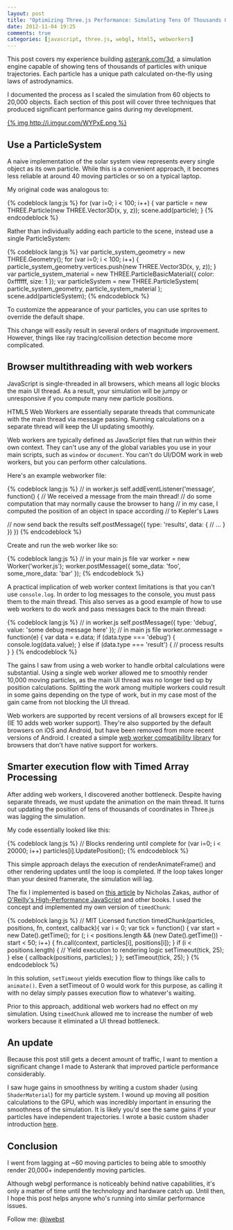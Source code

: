 ```yaml
---
layout: post
title: "Optimizing Three.js Performance: Simulating Tens Of Thousands Of Independent Moving Objects"
date: 2012-11-04 19:25
comments: true
categories: [javascript, three.js, webgl, html5, webworkers]
---
```


This post covers my experience building [asterank.com/3d](http://asterank.com/3d), a simulation engine capable of showing tens of thousands of particles with unique trajectories. Each particle has a unique path calculated on-the-fly using laws of astrodynamics.

I documented the process as I scaled the simulation from 60 objects to 20,000 objects. Each section of this post will cover three techniques that produced significant performance gains during my development.

[{% img http://i.imgur.com/WYPxE.png %}](http://asterank.com/3d)

<!-- more -->

## Use a ParticleSystem

A naive implementation of the solar system view represents every single object as its own particle. While this is a convenient approach, it becomes less reliable at around 40 moving particles or so on a typical laptop.

My original code was analogous to:

{% codeblock lang:js %}
for (var i=0; i < 100; i++) {
  var particle = new THREE.Particle(new THREE.Vector3D(x, y, z));
  scene.add(particle);
}
{% endcodeblock %}

Rather than individually adding each particle to the scene, instead use a single ParticleSystem:

{% codeblock lang:js %}
var particle_system_geometry = new THREE.Geometry();
for (var i=0; i < 100; i++) {
  particle_system_geometry.vertices.push(new THREE.Vector3D(x, y, z));
}
var particle_system_material = new THREE.ParticleBasicMaterial({
  color: 0xffffff,
  size: 1
});
var particleSystem = new THREE.ParticleSystem(
  particle_system_geometry,
    particle_system_material
);
scene.add(particleSystem);
{% endcodeblock %}

To customize the appearance of your particles, you can use sprites to override the default shape.

This change will easily result in several orders of magnitude improvement. However, things like ray tracing/collision detection become more complicated.

## Browser multithreading with web workers
JavaScript is single-threaded in all browsers, which means all logic blocks the main UI thread. As a result, your simulation will be jumpy or unresponsive if you compute many new particle positions.

HTML5 Web Workers are essentially separate threads that communicate with the main thread via message passing. Running calculations on a separate thread will keep the UI updating smoothly.

Web workers are typically defined as JavaScript files that run within their own context. They can't use any of the global variables you use in your main scripts, such as `window` or `document`. You can't do UI/DOM work in web workers, but you can perform other calculations.

Here's an example webworker file:

{% codeblock lang:js %}
// in worker.js
self.addEventListener('message', function() {
  // We received a message from the main thread!
  // do some computation that may normally cause the browser to hang
  // in my case, I computed the position of an object in space according
  // to Kepler's Laws

  //  now send back the results
  self.postMessage({
    type: 'results',
    data: {
      // ...
    }
  })
})
{% endcodeblock %}

Create and run the web worker like so:

{% codeblock lang:js %}
// in your main js file
var worker = new Worker('worker.js');
worker.postMessage({
  some_data: 'foo',
  some_more_data: 'bar'
});
{% endcodeblock %}

A practical implication of web worker context limitations is that you can't use `console.log`. In order to log messages to the console, you must pass them to the main thread. This also serves as a good example of how to use web workers to do work and pass messages back to the main thread:

{% codeblock lang:js %}
// in worker.js
self.postMessage({
  type: 'debug',
  value: 'some debug message here'
});
// in main js file
worker.onmessage = function(e) {
  var data = e.data;
  if (data.type === 'debug') {
    console.log(data.value);
  }
  else if (data.type === 'result') {
    // process results
  }
}
{% endcodeblock %}

The gains I saw from using a web worker to handle orbital calculations were substantial. Using a single web worker allowed me to smoothly render 10,000 moving particles, as the main UI thread was no longer tied up by position calculations. Splitting the work among multiple workers could result in some gains depending on the type of work, but in my case most of the gain came from not blocking the UI thread.

Web workers are supported by recent versions of all browsers except for IE (IE 10 adds web worker support). They're also supported by the default browsers on iOS and Android, but have been removed from more recent versions of Android. I created a simple [web worker compatibility library](https://github.com/typpo/web-workers-fallback) for browsers that don't have native support for workers.

## Smarter execution flow with Timed Array Processing

After adding web workers, I discovered another bottleneck. Despite having separate threads, we must update the animation on the main thread. It turns out updating the position of tens of thousands of coordinates in Three.js was lagging the simulation.

My code essentially looked like this:

{% codeblock lang:js %}
// Blocks rendering until complete
for (var i=0; i < 20000; i++)
  particles[i].UpdatePosition();
{% endcodeblock %}

This simple approach delays the execution of renderAnimateFrame() and other rendering updates until the loop is completed. If the loop takes longer than your desired framerate, the simulation will lag.

The fix I implemented is based on [this article](http://www.nczonline.net/blog/2009/08/11/timed-array-processing-in-javascript/) by Nicholas Zakas, author of [O'Reilly's High-Performance JavaScript](http://www.amazon.com/gp/product/059680279X?ie=UTF8&tag=gifthor0b-20&linkCode=as2&camp=1789&creative=390957&creativeASIN=059680279X) and other books. I used the concept and implemented my own version of `timedChunk`:

{% codeblock lang:js %}
// MIT Licensed
function timedChunk(particles, positions, fn, context, callback){
  var i = 0;
  var tick = function() {
    var start = new Date().getTime();
    for (; i < positions.length && (new Date().getTime()) - start < 50; i++) {
      fn.call(context, particles[i], positions[i]);
    }
    if (i < positions.length) {
      // Yield execution to rendering logic
      setTimeout(tick, 25);
    } else {
      callback(positions, particles);
    }
  };
  setTimeout(tick, 25);
}
{% endcodeblock %}

In this solution, `setTimeout` yields execution flow to things like calls to `animate()`. Even a setTimeout of 0 would work for this purpose, as calling it with no delay simply passes execution flow to whatever's waiting.

Prior to this approach, additional web workers had no effect on my simulation. Using `timedChunk` allowed me to increase the number of web workers because it eliminated a UI thread bottleneck.

## An update

Because this post still gets a decent amount of traffic, I want to mention a significant change I made to Asterank that improved particle performance considerably.

I saw huge gains in smoothness by writing a custom shader (using `ShaderMaterial`) for my particle system.  I wound up moving all position calculations to the GPU, which was incredibly important in ensuring the smoothness of the simulation.  It is likely you'd see the same gains if your particles have independent trajectories.  I wrote a basic custom shader introduction [here](http://www.ianww.com/blog/2012/12/16/an-introduction-to-custom-shaders-with-three-dot-js/).

## Conclusion

I went from lagging at ~60 moving particles to being able to smoothly render 20,000+ independently moving particles.

Although webgl performance is noticeably behind native capabilities, it's only a matter of time until the technology and hardware catch up. Until then, I hope this post helps anyone who's running into similar performance issues.

Follow me: [@iwebst](http://twitter.com/iwebst)
